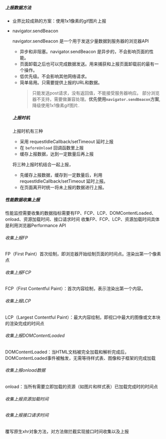 ##### 上报数据方法

- 业界比较成熟的方案：使用1x1像素的gif图片上报
- navigator.sendBeacon

  navigator.sendBeacon 是一个用于发送少量数据到服务器的浏览器API

  - 异步和非阻塞。navigator.sendBeacon 是异步的，不会影响页面的性能。
  - 页面卸载之后也可以完成数据发送。用来捕获和上报页面卸载前的最有一个操作。
  - 低优先级。不会影响其他网络请求。
  - 简单易用。只需要提供上报的URL和数据。
    > 只能发送post请求，没有返回值，不能接受服务器响应。
    > 部分浏览器不支持，需要做兼容处理。**优先使用`navigator.sendBeacon`方案**,降级使用1x1像素gif图片.

  ##### 上报时机

  上报时机有三种

  - 采用 requestIdleCallback/setTimeout 延时上报
  - 在 `beforeUnload` 回调函数里上报
  - 缓存上报数据，达到一定数量后再上报

  将三种上报时机结合一起上报，

  - 先缓存上报数据，缓存到一定数量后，利用 requestIdleCallback/setTimeout 延时上报。
  - 在页面离开时统一将未上报的数据进行上报。

##### 性能数据收集上报

性能监控需要收集的数据指标需要有FP、FCP、LCP、DOMContentLoaded、onload、资源加载时间、接口请求时间
收集FP、FCP、LCP、资源加载时间具体是利用浏览器Performance API

###### 收集上报FP

FP（First Paint）首次绘制，即浏览器开始绘制页面的时间点。渲染出第一个像素点

###### 收集上报FCP

FCP（First Contentful Paint）：首次内容绘制，表示渲染出第一个内容。

###### 收集上报LCP

LCP（Largest Contentful Paint）：最大内容绘制，即视口中最大的图像或文本块的渲染完成的时间点

###### 收集上报DOMContentLoaded

DOMContentLoaded：当HTML文档被完全加载和解析完成后，DOMContentLoaded事件被触发，无需等待样式表、图像和子框架的完成加载

###### 收集上报onload数据

onload：当所有需要立即加载的资源（如图片和样式表）已加载完成时的时间点

###### 收集上报资源加载时间

###### 收集上报接口请求时间

覆写原生xhr对象方法，对方法做拦截实现接口时间收集以及上报
